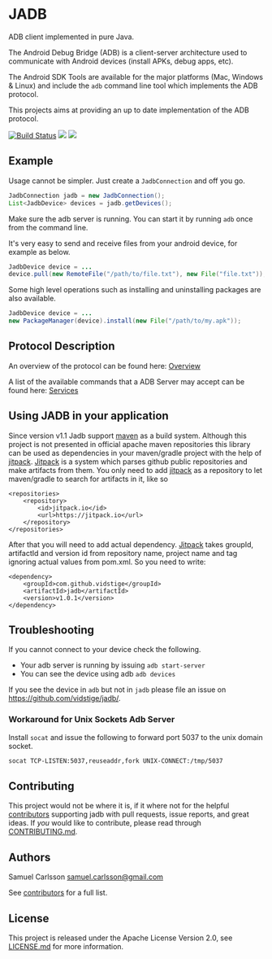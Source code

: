 # JADB #
ADB client implemented in pure Java.

The Android Debug Bridge (ADB) is a client-server architecture used to communicate with Android devices (install APKs, debug apps, etc).

The Android SDK Tools are available for the major platforms (Mac, Windows & Linux) and include the `adb` command line tool which implements the ADB protocol.

This projects aims at providing an up to date implementation of the ADB protocol.

[![Build Status](https://travis-ci.org/vidstige/jadb.svg?branch=master)](https://travis-ci.org/vidstige/jadb)
[![](https://jitpack.io/v/vidstige/jadb.svg)](https://jitpack.io/#vidstige/jadb)
[![](http://img.shields.io/badge/first--timers--only-friendly-green.svg?style=flat&colorB=FF69B4)](http://www.firsttimersonly.com/)


## Example ##
Usage cannot be simpler. Just create a `JadbConnection` and off you go.

```java
JadbConnection jadb = new JadbConnection();
List<JadbDevice> devices = jadb.getDevices();
```

Make sure the adb server is running. You can start it by running `adb` once from the command line.

It's very easy to send and receive files from your android device, for example as below.

```java
JadbDevice device = ...
device.pull(new RemoteFile("/path/to/file.txt"), new File("file.txt"));
```

Some high level operations such as installing and uninstalling packages are also available.

```java
JadbDevice device = ...
new PackageManager(device).install(new File("/path/to/my.apk"));
```

## Protocol Description ##

An overview of the protocol can be found here: [Overview](https://github.com/cgjones/android-system-core/blob/master/adb/OVERVIEW.TXT)

A list of the available commands that a ADB Server may accept can be found here:
[Services](https://github.com/cgjones/android-system-core/blob/master/adb/SERVICES.TXT)


## Using JADB in your application ##

Since version v1.1 Jadb support [maven](https://maven.apache.org/) as a build system. Although this project is not presented in official apache maven 
repositories this library can be used as dependencies in your maven/gradle project with the help of [jitpack](https://jitpack.io). 
[Jitpack](https://jitpack.io) is a system which parses github public repositories and make artifacts from them. 
You only need to add [jitpack](https://jitpack.io) as a repository to let maven/gradle to search for artifacts in it, like so

```
<repositories>
    <repository>
        <id>jitpack.io</id>
        <url>https://jitpack.io</url>
    </repository>
</repositories>
```
 
After that you will need to add actual dependency. [Jitpack](https://jitpack.io) takes groupId, artifactId and version id from repository name, 
project name and tag ignoring actual values from pom.xml. So you need to write:
 
```
<dependency>
    <groupId>com.github.vidstige</groupId>
    <artifactId>jadb</artifactId>
    <version>v1.0.1</version>
</dependency>
```

## Troubleshooting
If you cannot connect to your device check the following.

- Your adb server is running by issuing `adb start-server`
- You can see the device using adb `adb devices`

If you see the device in `adb` but not in `jadb` please file an issue on https://github.com/vidstige/jadb/.

### Workaround for Unix Sockets Adb Server

Install `socat` and issue the following to forward port 5037 to the unix domain socket.
```bash
socat TCP-LISTEN:5037,reuseaddr,fork UNIX-CONNECT:/tmp/5037
```

## Contributing ##
This project would not be where it is, if it where not for the helpful [contributors](https://github.com/vidstige/jadb/graphs/contributors)
supporting jadb with pull requests, issue reports, and great ideas. If _you_ would like to
contribute, please read through [CONTRIBUTING.md](CONTRIBUTING.md).

## Authors ##
Samuel Carlsson <samuel.carlsson@gmail.com>

See [contributors](https://github.com/vidstige/jadb/graphs/contributors) for a full list.

## License ##
This project is released under the Apache License Version 2.0, see [LICENSE.md](LICENSE.md) for more information.

